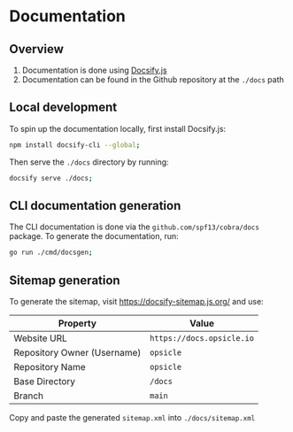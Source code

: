 # Documentation

## Overview

1. Documentation is done using [Docsify.js](https://docsify.js.org)
2. Documentation can be found in the Github repository at the `./docs` path

## Local development

To spin up the documentation locally, first install Docsify.js:

```sh
npm install docsify-cli --global;
```

Then serve the `./docs` directory by running:

```sh
docsify serve ./docs;
```

## CLI documentation generation

The CLI documentation is done via the `github.com/spf13/cobra/docs` package. To generate the documentation, run:

```sh
go run ./cmd/docsgen;
```

## Sitemap generation

To generate the sitemap, visit https://docsify-sitemap.js.org/ and use:

| Property | Value |
| --- | --- |
| Website URL | `https://docs.opsicle.io` |
| Repository Owner (Username) | `opsicle` |
| Repository Name | `opsicle` |
| Base Directory | `/docs` |
| Branch | `main` |

Copy and paste the generated `sitemap.xml` into `./docs/sitemap.xml`
